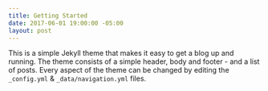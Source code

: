 ```yaml
---
title: Getting Started
date: 2017-06-01 19:00:00 -05:00 
layout: post
---
```


This is a simple Jekyll theme that makes it easy to get a blog up and running. The theme consists of a simple header, body and footer - and a list of posts. Every aspect of the theme can be changed by editing the `_config.yml` & `_data/navigation.yml` files.


